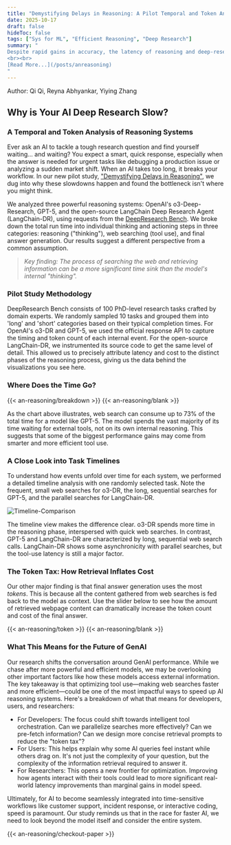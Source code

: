 ```yaml
---
title: "Demystifying Delays in Reasoning: A Pilot Temporal and Token Analysis of Reasoning Systems"
date: 2025-10-17
draft: false
hideToc: false
tags: ["Sys for ML", "Efficient Reasoning", "Deep Research"]
summary: "
Despite rapid gains in accuracy, the latency of reasoning and deep-research systems has been largely overlooked. Reasoning models augmented with external tools have demonstrated strong abilities in solving complex tasks. We present the first systematic temporal and token study of three representative reasoning models and agents, OpenAI o3-deep-research, GPT-5, and the LangChain Deep Research Agent on DeepResearch Bench. 
<br><br>
[Read More...](/posts/anreasoning)
"
---
```

Author: Qi Qi, Reyna Abhyankar, Yiying Zhang

## Why is Your AI Deep Research Slow?

### A Temporal and Token Analysis of Reasoning Systems

Ever ask an AI to tackle a tough research question and find yourself waiting... and waiting? You expect a smart, quick response, especially when the answer is needed for urgent tasks like debugging a production issue or analyzing a sudden market shift. When an AI takes too long, it breaks your workflow. In our new pilot study, ["Demystifying Delays in Reasoning"](https://cseweb.ucsd.edu/~yiying/2025_NIPS_ERW_Deep_Research_Perf_Study.pdf), we dug into why these slowdowns happen and found the bottleneck isn't where you might think.


We analyzed three powerful reasoning systems: OpenAI's o3-Deep-Research, GPT-5, and the open-source LangChain Deep Research Agent (LangChain-DR), using requests from the [DeepResearch Bench](https://huggingface.co/papers/2506.11763). We broke down the total run time into individual thinking and actioning steps in three categories: reasoning ("thinking"), web searching (tool use), and final answer generation. Our results suggest a different perspective from a common assumption.

> *Key finding: The process of searching the web and retrieving information can be a more significant time sink than the model's internal "thinking".*

### Pilot Study Methodology
DeepResearch Bench consists of 100 PhD-level research tasks crafted by domain experts. We randomly sampled 10 tasks and grouped them into 'long' and 'short' categories based on their typical completion times. For OpenAI's o3-DR and GPT-5, we used the official response API to capture the timing and token count of each internal event. For the open-source LangChain-DR, we instrumented its source code to get the same level of detail. This allowed us to precisely attribute latency and cost to the distinct phases of the reasoning process, giving us the data behind the visualizations you see here.

### Where Does the Time Go?

{{< an-reasoning/breakdown >}}
{{< an-reasoning/blank >}}

As the chart above illustrates, web search can consume up to 73% of the total time for a model like GPT-5. The model spends the vast majority of its time waiting for external tools, not on its own internal reasoning. This suggests that some of the biggest performance gains may come from smarter and more efficient tool use.

<!-- {{< an-reasoning/timeline >}} -->
### A Close Look into Task Timelines
To understand how events unfold over time for each system, we performed a detailed timeline analysis with one randomly selected task. Note the frequent, small web searches for o3-DR, the long, sequential searches for GPT-5, and the parallel searches for LangChain-DR.

![Timeline-Comparison](/images/an-reasoning/timeline.png)

The timeline view makes the difference clear. o3-DR spends more time in the reasoning phase, interspersed with quick web searches. In contrast, GPT-5 and LangChain-DR are characterized by long, sequential web search calls. LangChain-DR shows some asynchronicity with parallel searches, but the tool-use latency is still a major factor.

### The Token Tax: How Retrieval Inflates Cost
Our other major finding is that final answer generation uses the most *tokens*. This is because all the content gathered from web searches is fed back to the model as context. Use the slider below to see how the amount of retrieved webpage content can dramatically increase the token count and cost of the final answer.

{{< an-reasoning/token >}}
{{< an-reasoning/blank >}}

### What This Means for the Future of GenAI
Our research shifts the conversation around GenAI performance. While we chase after more powerful and efficient models, we may be overlooking other important factors like how these models access external information. The key takeaway is that optimizing tool use—making web searches faster and more efficient—could be one of the most impactful ways to speed up AI reasoning systems. Here's a breakdown of what that means for developers, users, and researchers:

- For Developers: The focus could shift towards intelligent tool orchestration. Can we parallelize searches more effectively? Can we pre-fetch information? Can we design more concise retrieval prompts to reduce the "token tax"?
- For Users: This helps explain why some AI queries feel instant while others drag on. It's not just the complexity of your question, but the complexity of the information retrieval required to answer it.
- For Researchers: This opens a new frontier for optimization. Improving how agents interact with their tools could lead to more significant real-world latency improvements than marginal gains in model speed.

Ultimately, for AI to become seamlessly integrated into time-sensitive workflows like customer support, incident response, or interactive coding, speed is paramount. Our study reminds us that in the race for faster AI, we need to look beyond the model itself and consider the entire system.

{{< an-reasoning/checkout-paper >}}
